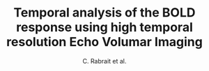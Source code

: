 ---
cat: ciel
subcat: neurophysics
bestof: false
author: C. Rabrait et al.
title: Temporal analysis of the BOLD response using high temporal resolution Echo Volumar Imaging
year: 2006
type: misc
---